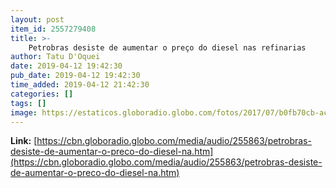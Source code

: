 ```yaml
---
layout: post
item_id: 2557279408
title: >-
    Petrobras desiste de aumentar o preço do diesel nas refinarias
author: Tatu D'Oquei
date: 2019-04-12 19:42:30
pub_date: 2019-04-12 19:42:30
time_added: 2019-04-12 21:42:30
categories: []
tags: []
image: https://estaticos.globoradio.globo.com/fotos/2017/07/b0fb70cb-aca0-456f-b21d-1659a628c6a6.jpg.640x360_q75_box-0%2C0%2C2126%2C1196_crop_detail.jpg
---
```


**Link:** [https://cbn.globoradio.globo.com/media/audio/255863/petrobras-desiste-de-aumentar-o-preco-do-diesel-na.htm](https://cbn.globoradio.globo.com/media/audio/255863/petrobras-desiste-de-aumentar-o-preco-do-diesel-na.htm)

